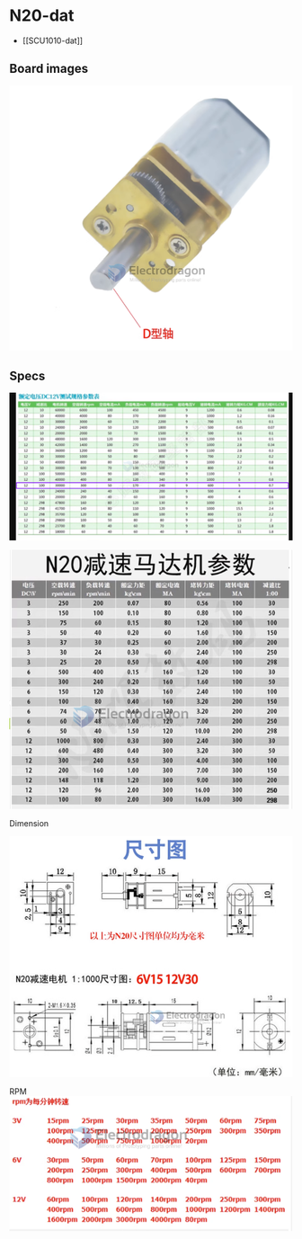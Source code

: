 
# N20-dat

- [[SCU1010-dat]]



## Board images 

![](2023-12-04-18-33-47.png)

## Specs 

![](2025-03-28-15-37-41.png)


![](2023-12-04-18-30-44.png)

Dimension 

![](2023-12-04-18-31-17.png)

RPM 
![](2023-12-04-18-30-29.png)

